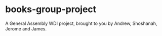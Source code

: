 books-group-project
===================
A General Assembly WDI project, brought to you by Andrew, Shoshanah, Jerome and James.
